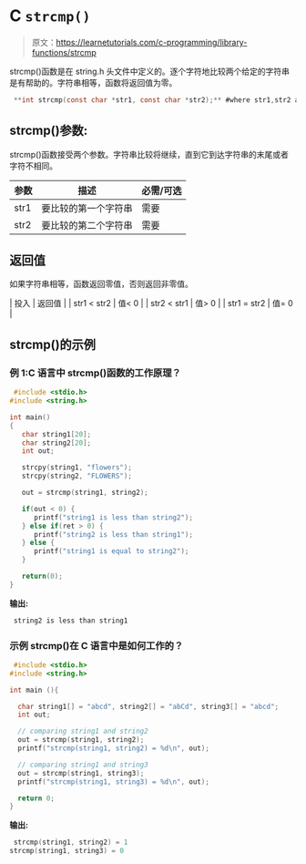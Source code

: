 # C `strcmp()`

> 原文：<https://learnetutorials.com/c-programming/library-functions/strcmp>

strcmp()函数是在 string.h 头文件中定义的。逐个字符地比较两个给定的字符串是有帮助的。字符串相等，函数将返回值为零。

```c
 **int strcmp(const char *str1, const char *str2);** #where str1,str2 are strings 

```

## strcmp()参数:

strcmp()函数接受两个参数。字符串比较将继续，直到它到达字符串的末尾或者字符不相同。

| 参数 | 描述 | 必需/可选 |
| --- | --- | --- |
| str1 | 要比较的第一个字符串 | 需要 |
| str2 | 要比较的第二个字符串 | 需要 |

## 返回值

如果字符串相等，函数返回零值，否则返回非零值。

| 投入 | 返回值 |
| str1 < str2 | 值< 0 |
| str2 < str1 | 值> 0 |
| str1 = str2 | 值= 0 |

## strcmp()的示例

### 例 1:C 语言中 strcmp()函数的工作原理？

```c
 #include <stdio.h>
#include <string.h>

int main()
{
   char string1[20];
   char string2[20];
   int out;

   strcpy(string1, "flowers");
   strcpy(string2, "FLOWERS");

   out = strcmp(string1, string2);

   if(out < 0) {
      printf("string1 is less than string2");
   } else if(ret > 0) {
      printf("string2 is less than string1");
   } else {
      printf("string1 is equal to string2");
   }

   return(0);
} 

```

**输出:**

```c
 string2 is less than string1 
```

### 示例 strcmp()在 C 语言中是如何工作的？

```c
 #include <stdio.h>
#include <string.h>

int main (){

  char string1[] = "abcd", string2[] = "abCd", string3[] = "abcd";
  int out;

  // comparing string1 and string2
  out = strcmp(string1, string2);
  printf("strcmp(string1, string2) = %d\n", out);

  // comparing string1 and string3
  out = strcmp(string1, string3);
  printf("strcmp(string1, string3) = %d\n", out);

  return 0;
} 

```

**输出:**

```c
 strcmp(string1, string2) = 1
strcmp(string1, string3) = 0 
```